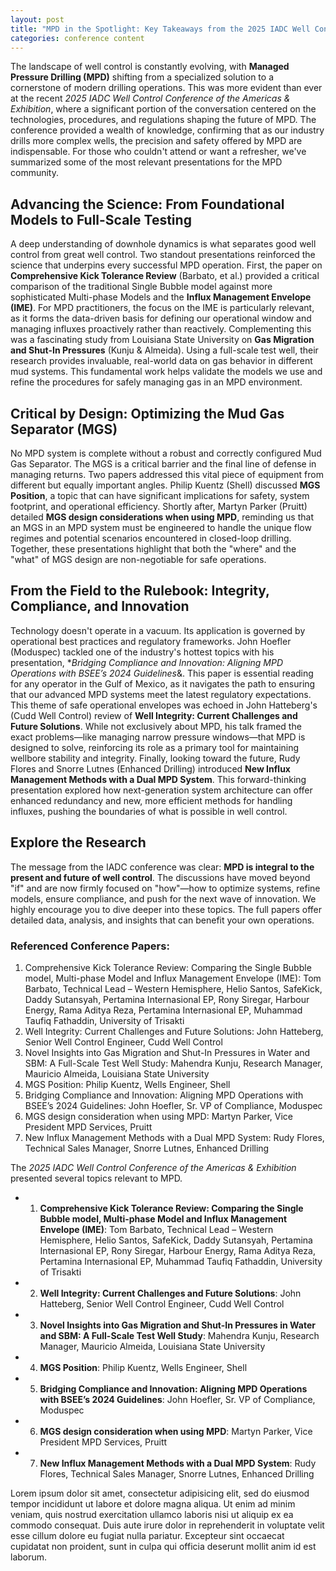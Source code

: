 ```yaml
---
layout: post
title: "MPD in the Spotlight: Key Takeaways from the 2025 IADC Well Control Conference"
categories: conference content
---
```


The landscape of well control is constantly evolving, with **Managed Pressure Drilling (MPD)** shifting from a specialized solution to a cornerstone of modern drilling operations. This was more evident than ever at the recent *2025 IADC Well Control Conference of the Americas & Exhibition*, where a significant portion of the conversation centered on the technologies, procedures, and regulations shaping the future of MPD.
The conference provided a wealth of knowledge, confirming that as our industry drills more complex wells, the precision and safety offered by MPD are indispensable. For those who couldn't attend or want a refresher, we've summarized some of the most relevant presentations for the MPD community.
## Advancing the Science: From Foundational Models to Full-Scale Testing
A deep understanding of downhole dynamics is what separates good well control from great well control. Two standout presentations reinforced the science that underpins every successful MPD operation.
First, the paper on **Comprehensive Kick Tolerance Review** (Barbato, et al.) provided a critical comparison of the traditional Single Bubble model against more sophisticated Multi-phase Models and the **Influx Management Envelope (IME)**. For MPD practitioners, the focus on the IME is particularly relevant, as it forms the data-driven basis for defining our operational window and managing influxes proactively rather than reactively.
Complementing this was a fascinating study from Louisiana State University on **Gas Migration and Shut-In Pressures** (Kunju & Almeida). Using a full-scale test well, their research provides invaluable, real-world data on gas behavior in different mud systems. This fundamental work helps validate the models we use and refine the procedures for safely managing gas in an MPD environment.
## Critical by Design: Optimizing the Mud Gas Separator (MGS)
No MPD system is complete without a robust and correctly configured Mud Gas Separator. The MGS is a critical barrier and the final line of defense in managing returns. Two papers addressed this vital piece of equipment from different but equally important angles.
Philip Kuentz (Shell) discussed **MGS Position**, a topic that can have significant implications for safety, system footprint, and operational efficiency. Shortly after, Martyn Parker (Pruitt) detailed **MGS design considerations when using MPD**, reminding us that an MGS in an MPD system must be engineered to handle the unique flow regimes and potential scenarios encountered in closed-loop drilling. Together, these presentations highlight that both the "where" and the "what" of MGS design are non-negotiable for safe operations.
## From the Field to the Rulebook: Integrity, Compliance, and Innovation
Technology doesn't operate in a vacuum. Its application is governed by operational best practices and regulatory frameworks. John Hoefler (Moduspec) tackled one of the industry's hottest topics with his presentation, **Bridging Compliance and Innovation: Aligning MPD Operations with BSEE’s 2024 Guidelines*&. This paper is essential reading for any operator in the Gulf of Mexico, as it navigates the path to ensuring that our advanced MPD systems meet the latest regulatory expectations.
This theme of safe operational envelopes was echoed in John Hatteberg's (Cudd Well Control) review of **Well Integrity: Current Challenges and Future Solutions**. While not exclusively about MPD, his talk framed the exact problems—like managing narrow pressure windows—that MPD is designed to solve, reinforcing its role as a primary tool for maintaining wellbore stability and integrity.
Finally, looking toward the future, Rudy Flores and Snorre Lutnes (Enhanced Drilling) introduced **New Influx Management Methods with a Dual MPD System**. This forward-thinking presentation explored how next-generation system architecture can offer enhanced redundancy and new, more efficient methods for handling influxes, pushing the boundaries of what is possible in well control.
## Explore the Research
The message from the IADC conference was clear: **MPD is integral to the present and future of well control**. The discussions have moved beyond "if" and are now firmly focused on "how"—how to optimize systems, refine models, ensure compliance, and push for the next wave of innovation.
We highly encourage you to dive deeper into these topics. The full papers offer detailed data, analysis, and insights that can benefit your own operations.
### Referenced Conference Papers:
1. Comprehensive Kick Tolerance Review: Comparing the Single Bubble model, Multi-phase Model and Influx Management Envelope (IME): Tom Barbato, Technical Lead – Western Hemisphere, Helio Santos, SafeKick, Daddy Sutansyah, Pertamina Internasional EP, Rony Siregar, Harbour Energy, Rama Aditya Reza, Pertamina Internasional EP, Muhammad Taufiq Fathaddin, University of Trisakti
2. Well Integrity: Current Challenges and Future Solutions: John Hatteberg, Senior Well Control Engineer, Cudd Well Control
3. Novel Insights into Gas Migration and Shut-In Pressures in Water and SBM: A Full-Scale Test Well Study: Mahendra Kunju, Research Manager, Mauricio Almeida, Louisiana State University
4. MGS Position: Philip Kuentz, Wells Engineer, Shell
5. Bridging Compliance and Innovation: Aligning MPD Operations with BSEE’s 2024 Guidelines: John Hoefler, Sr. VP of Compliance, Moduspec
6. MGS design consideration when using MPD: Martyn Parker, Vice President MPD Services, Pruitt
7. New Influx Management Methods with a Dual MPD System: Rudy Flores, Technical Sales Manager, Snorre Lutnes, Enhanced Drilling


The *2025 IADC Well Control Conference of the Americas & Exhibition* presented several topics relevant to MPD.

- 1. **Comprehensive Kick Tolerance Review: Comparing the Single Bubble model, Multi-phase Model and Influx Management Envelope (IME)**: Tom Barbato, Technical Lead – Western Hemisphere, Helio Santos, SafeKick, Daddy Sutansyah, Pertamina Internasional EP, Rony Siregar, Harbour Energy, Rama Aditya Reza, Pertamina Internasional EP, Muhammad Taufiq Fathaddin, University of Trisakti

- 2. **Well Integrity: Current Challenges and Future Solutions**: John Hatteberg, Senior Well Control Engineer, Cudd Well Control

- 3. **Novel Insights into Gas Migration and Shut-In Pressures in Water and SBM: A Full-Scale Test Well Study**: Mahendra Kunju, Research Manager, Mauricio Almeida, Louisiana State University

- 4. **MGS Position**: Philip Kuentz, Wells Engineer, Shell

- 5. **Bridging Compliance and Innovation: Aligning MPD Operations with BSEE’s 2024 Guidelines**: John Hoefler, Sr. VP of Compliance, Moduspec

- 6. **MGS design consideration when using MPD**: Martyn Parker, Vice President MPD Services, Pruitt

- 7. **New Influx Management Methods with a Dual MPD System**: Rudy Flores, Technical Sales Manager, Snorre Lutnes, Enhanced Drilling

Lorem ipsum dolor sit amet, consectetur adipisicing elit, sed do eiusmod tempor incididunt ut labore et dolore magna aliqua. Ut enim ad minim veniam, quis nostrud exercitation ullamco laboris nisi ut aliquip ex ea commodo consequat. Duis aute irure dolor in reprehenderit in voluptate velit esse cillum dolore eu fugiat nulla pariatur. Excepteur sint occaecat cupidatat non proident, sunt in culpa qui officia deserunt mollit anim id est laborum.
